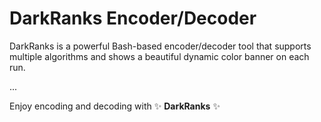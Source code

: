 # DarkRanks Encoder/Decoder

DarkRanks is a powerful Bash-based encoder/decoder tool that supports multiple algorithms and shows a beautiful dynamic color banner on each run.

...

Enjoy encoding and decoding with ✨ **DarkRanks** ✨

